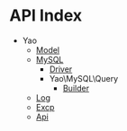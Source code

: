 API Index
=========

* Yao
    * [Model](Yao-Model.md)
    * [MySQL](Yao-MySQL.md)
        * [Driver](Yao-MySQL-Driver.md)
        * Yao\MySQL\Query
            * [Builder](Yao-MySQL-Query-Builder.md)
    * [Log](Yao-Log.md)
    * [Excp](Yao-Excp.md)
    * [Api](Yao-Api.md)

